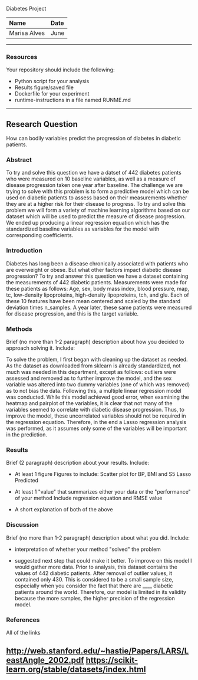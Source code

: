 Diabetes Project

| Name | Date |
|:-------|:---------------|
|Marisa Alves | June |

-----

### Resources
Your repository should include the following:

- Python script for your analysis
- Results figure/saved file
- Dockerfile for your experiment
- runtime-instructions in a file named RUNME.md

-----

## Research Question

How can bodily variables predict the progression of diabetes in diabetic patients.


### Abstract

To try and solve this question we have a datset of 442 diabetes patients who were measured on 10 baseline variables, as well as a measure of disease progression taken one year after baseline.
The challenge we are trying to solve with this problem is to form a predictive model which can be used on diabetic patients to assess based on their measurements whether they are at a higher risk for their disease to progress.
To try and solve this problem we will form a variety of machine learning algorithms based on our dataset which will be used to predict the measure of disease progression.
We ended up producing a linear regression equation which has the standardized baseline variables as variables for the model with corresponding coefficients.

### Introduction

Diabetes has long been a disease chronically associated with patients who are overweight or obese. But what other factors impact diabetic disease progression? To try and answer this question we have a dataset containing the measurements of 442 diabetic patients. Measurements were made for these patients as follows: Age, sex, body mass index, blood pressure, map, tc, low-density lipoproteins, high-density lipoproteins, tch, and glu. Each of these 10 features have been mean centered and scaled by the standard deviation times n_samples. A year later, these same patients were measured for disease progression, and this is the target variable.


### Methods

Brief (no more than 1-2 paragraph) description about how you decided to approach solving it. Include:

To solve the problem, I first began with cleaning up the dataset as needed. As the dataset as downloaded from sklearn is already standardized, not much was needed in this department, except as follows: outliers were assessed and removed as to further improve the model, and the sex variable was altered into two dummy variables (one of which was removed) as to not bias the data. Following this, a multiple linear regression model was conducted. While this model achieved good error, when examining the heatmap and pairplot of the variables, it is clear that not many of the variables seemed to correlate with diabetic disease progression. Thus, to improve the model, these uncorrelated variables should not be required in the regression equation. Therefore, in the end a Lasso regression analysis was performed, as it assumes only some of the variables will be important in the prediction. 

### Results

Brief (2 paragraph) description about your results. Include:

- At least 1 figure
Figures to include:
Scatter plot for BP, BMI and S5
Lasso Predicted

- At least 1 "value" that summarizes either your data or the "performance" of your method
Include regression equation and RMSE value

- A short explanation of both of the above

### Discussion
Brief (no more than 1-2 paragraph) description about what you did. Include:

- interpretation of whether your method "solved" the problem

- suggested next step that could make it better.
To improve on this model I would gather more data. Prior to analysis, this dataset contains the values of 442 diabetic patients. After removal of outlier values, it contained only 430. This is considered to be a small sample size, especially when you consider the fact that there are ____ diabetic patients around the world. Therefore, our model is limited in its validity because the more samples, the higher precision of the regression model.

### References

All of the links

http://web.stanford.edu/~hastie/Papers/LARS/LeastAngle_2002.pdf
https://scikit-learn.org/stable/datasets/index.html
-------
